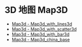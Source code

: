 # 3D 地图 Map3D
[]()
- [Map3d - Map3d_with_lines3d](/pyecharts/Map3D/map3d_with_lines3d.md 'include :type=code')
- [Map3d - Map3d_with_scatter3d](/pyecharts/Map3D/map3d_with_scatter3d.md 'include :type=code')
- [Map3d - Map3d_with_bar3d](/pyecharts/Map3D/map3d_with_bar3d.md 'include :type=code')
- [Map3d - Map3d_china_base](/pyecharts/Map3D/map3d_china_base.md 'include :type=code')
